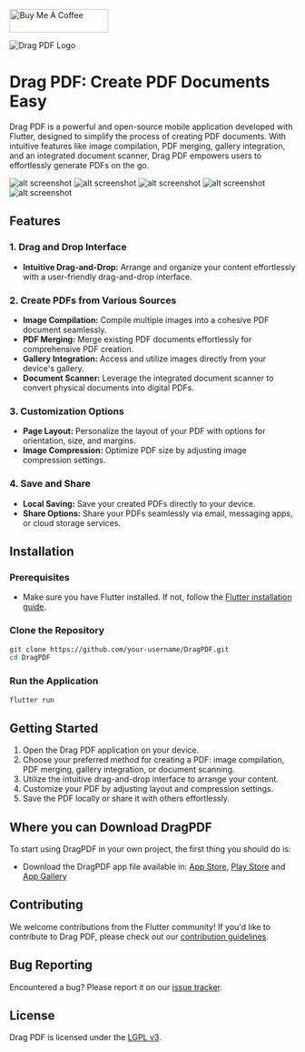 <a href="https://www.buymeacoffee.com/vicajilau" target="_blank"><img src="https://cdn.buymeacoffee.com/buttons/default-orange.png" alt="Buy Me A Coffee" height="41" width="174"></a>

![Drag PDF Logo](https://github.com/vicajilau/Drag-PDF/blob/main/screenshots/logo.png)

# Drag PDF: Create PDF Documents Easy

Drag PDF is a powerful and open-source mobile application developed with Flutter, designed to simplify the process of creating PDF documents. With intuitive features like image compilation, PDF merging, gallery integration, and an integrated document scanner, Drag PDF empowers users to effortlessly generate PDFs on the go.

![alt screenshot](https://github.com/vicajilau/Drag-PDF/blob/master/screenshots/Mockup-2.png?raw=true)
![alt screenshot](https://github.com/vicajilau/Drag-PDF/blob/master/screenshots/Mockup-3.png?raw=true)
![alt screenshot](https://github.com/vicajilau/Drag-PDF/blob/master/screenshots/Mockup-4.png?raw=true)
![alt screenshot](https://github.com/vicajilau/Drag-PDF/blob/master/screenshots/Mockup-5.png?raw=true)
![alt screenshot](https://github.com/vicajilau/Drag-PDF/blob/master/screenshots/Mockup-6.png?raw=true)


## Features

### 1. Drag and Drop Interface
- **Intuitive Drag-and-Drop:** Arrange and organize your content effortlessly with a user-friendly drag-and-drop interface.

### 2. Create PDFs from Various Sources
- **Image Compilation:** Compile multiple images into a cohesive PDF document seamlessly.
- **PDF Merging:** Merge existing PDF documents effortlessly for comprehensive PDF creation.
- **Gallery Integration:** Access and utilize images directly from your device's gallery.
- **Document Scanner:** Leverage the integrated document scanner to convert physical documents into digital PDFs.

### 3. Customization Options
- **Page Layout:** Personalize the layout of your PDF with options for orientation, size, and margins.
- **Image Compression:** Optimize PDF size by adjusting image compression settings.

### 4. Save and Share
- **Local Saving:** Save your created PDFs directly to your device.
- **Share Options:** Share your PDFs seamlessly via email, messaging apps, or cloud storage services.

## Installation

### Prerequisites
- Make sure you have Flutter installed. If not, follow the [Flutter installation guide](https://flutter.dev/docs/get-started/install).

### Clone the Repository
```bash
git clone https://github.com/your-username/DragPDF.git
cd DragPDF
```

### Run the Application
```bash
flutter run
```

## Getting Started

1. Open the Drag PDF application on your device.
2. Choose your preferred method for creating a PDF: image compilation, PDF merging, gallery integration, or document scanning.
3. Utilize the intuitive drag-and-drop interface to arrange your content.
4. Customize your PDF by adjusting layout and compression settings.
5. Save the PDF locally or share it with others effortlessly.

## Where you can Download DragPDF

To start using DragPDF in your own project, the first thing you should do is:
* Download the DragPDF app file available in: [App Store](https://apps.apple.com/es/app/drag-pdf/id1640647538), [Play Store](https://play.google.com/store/apps/details?id=es.victorcarreras.drag_pdf) and [App Gallery](https://appgallery.huawei.com/app/C107001391)


## Contributing

We welcome contributions from the Flutter community! If you'd like to contribute to Drag PDF, please check out our [contribution guidelines](CONTRIBUTING.md).

## Bug Reporting

Encountered a bug? Please report it on our [issue tracker](https://github.com/vicajilau/Drag-PDF/issues).

## License

Drag PDF is licensed under the [LGPL v3](LICENSE).
